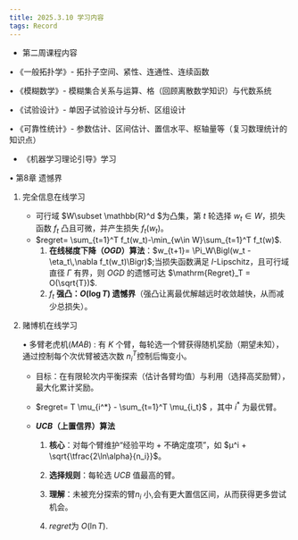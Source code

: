 ```yaml
---
title: 2025.3.10 学习内容
tags: Record
---
```


- 第二周课程内容

&#8226; 《一般拓扑学》- 拓扑子空间、紧性、连通性、连续函数

&#8226; 《模糊数学》- 模糊集合关系与运算、格（回顾离散数学知识）与代数系统

&#8226; 《试验设计》- 单因子试验设计与分析、区组设计

&#8226; 《可靠性统计》- 参数估计、区间估计、置信水平、枢轴量等（复习数理统计的知识点）



- 《机器学习理论引导》学习

&#8226; 第8章 遗憾界

1. 完全信息在线学习

   - 可行域 $W\subset \mathbb{R}^d $为凸集，第 $t$ 轮选择 $w_t \in W$，损失函数 $f_t$ 凸且可微，并产生损失 $f_t(w_t)$。
   - $regret= \sum_{t=1}^T f_t(w_t)-\min_{w\in W}\sum_{t=1}^T f_t(w)$.
     1. **在线梯度下降（$OGD$）算法**：$w_{t+1}= \Pi_W\Bigl(w_t - \eta_t\,\nabla f_t(w_t)\Bigr)$;当损失函数满足 $l$-Lipschitz，且可行域直径 $\Gamma$ 有界，则 $OGD$ 的遗憾可达 $\mathrm{Regret}_T = O(\sqrt{T})$.
     2.  $f_t$ **强凸：$O(\log T)$ 遗憾界**（强凸让离最优解越远时收敛越快，从而减少总损失）。

2. 赌博机在线学习

    &#8226; 多臂老虎机$(MAB)$ : 有 $K$ 个臂，每轮选一个臂获得随机奖励（期望未知），通过控制每个次优臂被选次数 $n_i^T$控制后悔变小。

   - 目标：在有限轮次内平衡探索（估计各臂均值）与利用（选择高奖励臂），最大化累计奖励。

   - $regret= T \mu_{i^*} - \sum_{t=1}^T \mu_{i_t}$
，其中 $i^*$ 为最优臂。

   - **$UCB$（上置信界）算法**

     1. **核心**：对每个臂维护“经验平均 + 不确定度项”，如
         $μ^i + \sqrt{\tfrac{2\ln\alpha}{n_i}}$。

     2. **选择规则**：每轮选 $UCB$ 值最高的臂。
     3. **理解**：未被充分探索的臂$n_i$ 小,会有更大置信区间，从而获得更多尝试机会。
     4. $regret$为 $O(\ln T)$.

